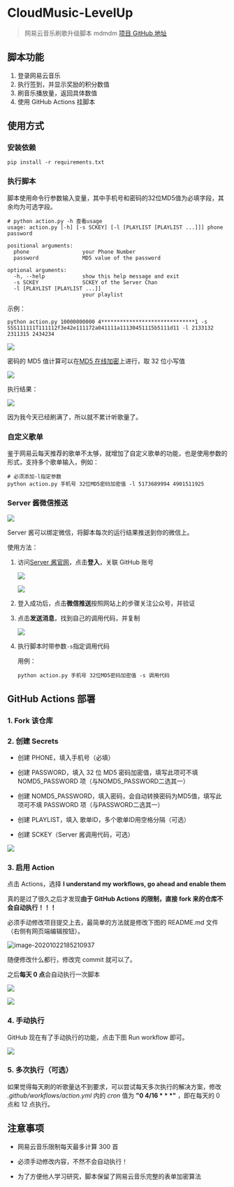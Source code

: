 # CloudMusic-LevelUp

> 网易云音乐刷歌升级脚本
>mdmdm
> [项目 GitHub 地址](https://github.com/Secriy/CloudMusic-LevelUp)

## 脚本功能

1. 登录网易云音乐
2. 执行签到，并显示奖励的积分数值
3. 刷音乐播放量，返回具体数值
4. 使用 GitHub Actions 挂脚本

## 使用方式

### 安装依赖

```shell
pip install -r requirements.txt
```

### 执行脚本

脚本使用命令行参数输入变量，其中手机号和密码的32位MD5值为必填字段，其余均为可选字段。

```shell
# python action.py -h 查看usage
usage: action.py [-h] [-s SCKEY] [-l [PLAYLIST [PLAYLIST ...]]] phone password

positional arguments:
  phone                 your Phone Number
  password              MD5 value of the password

optional arguments:
  -h, --help            show this help message and exit
  -s SCKEY              SCKEY of the Server Chan
  -l [PLAYLIST [PLAYLIST ...]]
                        your playlist
```

示例：

```shell
python action.py 10000000000 4******************************1 -s SSS111111T111112f3e42e111172a041111a11130451115b5111d11 -l 2133132 2311315 2434234
```

![](README/image-20201113151600263.png)

密码的 MD5 值计算可以在[MD5 在线加密](https://md5jiami.51240.com/)上进行，取 32 位小写值

![](README/image-20200829112617823.png)

执行结果：

![](README/image-20200830161354842.png)

因为我今天已经刷满了，所以就不累计听歌量了。

### 自定义歌单

鉴于网易云每天推荐的歌单不太够，就增加了自定义歌单的功能，也是使用参数的形式，支持多个歌单输入，例如：

```shell
# 必须添加-l指定参数
python action.py 手机号 32位MD5密码加密值 -l 5173689994 4901511925
```

### Server 酱微信推送

![](README/image-20201110001457321.png)

Server 酱可以绑定微信，将脚本每次的运行结果推送到你的微信上。

使用方法：

1. 访问[Server 酱官网](http://sc.ftqq.com/3.version)，点击**登入**，关联 GitHub 账号

   ![](README/image-20201110001821697.png)

   ![](README/image-20201110001905904.png)

2. 登入成功后，点击**微信推送**按照网站上的步骤关注公众号，并验证

3. 点击**发送消息**，找到自己的调用代码，并复制

   ![](README/image-20201110002226781.png)

4. 执行脚本时带参数`-s`指定调用代码

   用例：

   ```shell
   python action.py 手机号 32位MD5密码加密值 -s 调用代码
   ```

## GitHub Actions 部署

### 1. Fork 该仓库

### 2. 创建 Secrets

- 创建 PHONE，填入手机号（必填）

- 创建 PASSWORD，填入 32 位 MD5 密码加密值，填写此项可不填 NOMD5_PASSWORD 项（与NOMD5_PASSWORD二选其一）

- 创建 NOMD5_PASSWORD，填入密码，会自动转换密码为MD5值，填写此项可不填 PASSWORD 项（与PASSWORD二选其一）

- 创建 PLAYLIST，填入 歌单ID，多个歌单ID用空格分隔（可选）

- 创建 SCKEY（Server 酱调用代码，可选）

![](README/image-20201110002853759.png)

### 3. 启用 Action

点击 Actions，选择 **I understand my workflows, go ahead and enable them**

真的是过了很久之后才发现**由于 GitHub Actions 的限制，直接 fork 来的仓库不会自动执行！！！**

必须手动修改项目提交上去，最简单的方法就是修改下图的 README.md 文件（右侧有网页端编辑按钮）。

![image-20201022185210937](README/image-20201022185210937.png)

随便修改什么都行，修改完 commit 就可以了。

之后**每天 0 点**会自动执行一次脚本

![](README/image-20200829120815423.png)

![](README/image-20200829120847583.png)

### 4. 手动执行

GitHub 现在有了手动执行的功能，点击下图 Run workflow 即可。

![](README/image-20201022192517489.png)

### 5. 多次执行（可选）

如果觉得每天刷的听歌量达不到要求，可以尝试每天多次执行的解决方案，修改 *.github/workflows/action.yml* 内的 *cron* 值为 **"0 4/16 \* \* \*"** ，即在每天的 0 点和 12 点执行。

## 注意事项

- 网易云音乐限制每天最多计算 300 首

- 必须手动修改内容，不然不会自动执行！

- 为了方便他人学习研究，脚本保留了网易云音乐完整的表单加密算法
